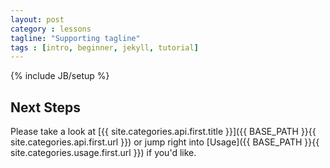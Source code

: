 ```yaml
---
layout: post
category : lessons
tagline: "Supporting tagline"
tags : [intro, beginner, jekyll, tutorial]
---
```

{% include JB/setup %}



## Next Steps

Please take a look at [{{ site.categories.api.first.title }}]({{ BASE_PATH }}{{ site.categories.api.first.url }})
or jump right into [Usage]({{ BASE_PATH }}{{ site.categories.usage.first.url }}) if you'd like.
